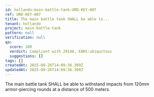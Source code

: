 ```yaml
---
id: hollando:main-battle-tank:URD-KEY-007
ref: URD-KEY-007
title: The main battle tank SHALL be able to...
tenant: hollando
project: main-battle-tank
pattern: null
verification: null
qa:
  score: 100
  verdict: Compliant with 29148, EARS:ubiquitous
  suggestions: []
tags: []
createdAt: 2025-09-26T14:09:36.309Z
updatedAt: 2025-09-26T14:09:36.309Z
---
```


The main battle tank SHALL be able to withstand impacts from 120mm armor-piercing rounds at a distance of 500 meters.
